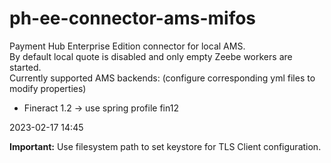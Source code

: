 # ph-ee-connector-ams-mifos
Payment Hub Enterprise Edition connector for local AMS.  
By default local quote is disabled and only empty Zeebe workers are started.  
Currently supported AMS backends: (configure corresponding yml files to modify properties)
* Fineract 1.2 -> use spring profile fin12


2023-02-17 14:45

**Important:** Use filesystem path to set keystore for TLS Client configuration.